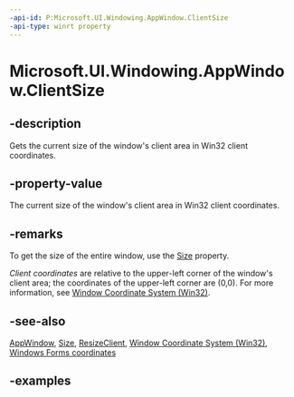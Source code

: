 ```yaml
---
-api-id: P:Microsoft.UI.Windowing.AppWindow.ClientSize
-api-type: winrt property
---
```


# Microsoft.UI.Windowing.AppWindow.ClientSize

<!--
public Windows.Graphics.SizeInt32 ClientSize { get; }
-->

## -description

Gets the current size of the window's client area in Win32 client coordinates.

## -property-value

The current size of the window's client area in Win32 client coordinates.

## -remarks

To get the size of the entire window, use the [Size](appwindow_size.md) property.

_Client coordinates_ are relative to the upper-left corner of the window's client area; the coordinates of the upper-left corner are (0,0). For more information, see [Window Coordinate System (Win32)](/windows/win32/gdi/window-coordinate-system).

## -see-also

[AppWindow](appwindow.md), [Size](appwindow_size.md), [ResizeClient](appwindow_resizeclient_731113514.md), [Window Coordinate System (Win32)](/windows/win32/gdi/window-coordinate-system), [Windows Forms coordinates](/dotnet/desktop/winforms/windows-forms-coordinates)

## -examples


